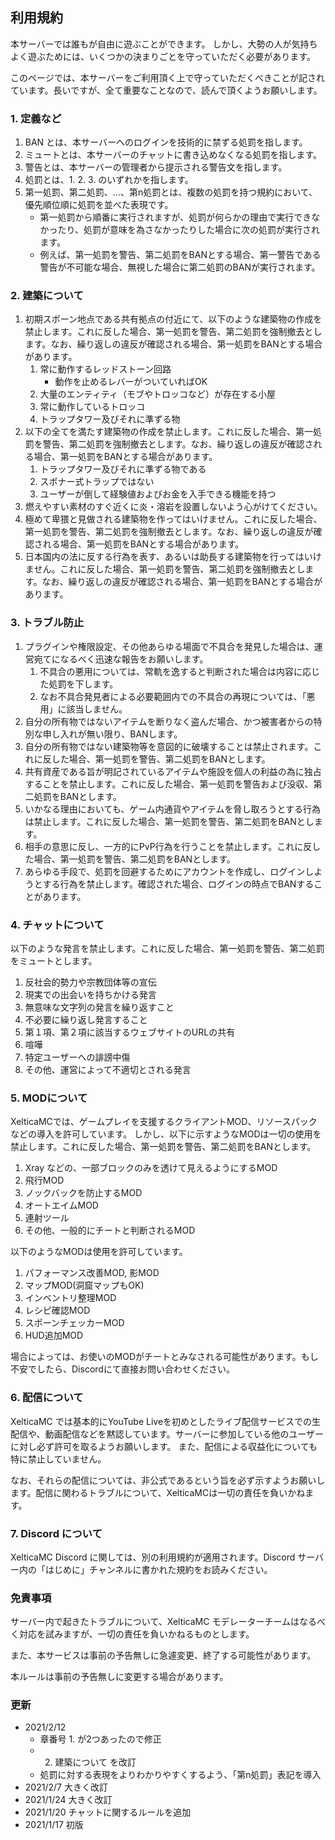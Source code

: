 
## 利用規約

本サーバーでは誰もが自由に遊ぶことができます。
しかし、大勢の人が気持ちよく遊ぶためには、いくつかの決まりごとを守っていただく必要があります。

このページでは、本サーバーをご利用頂く上で守っていただくべきことが記されています。長いですが、全て重要なことなので、読んで頂くようお願いします。

### 1. 定義など

1. BAN とは、本サーバーへのログインを技術的に禁ずる処罰を指します。
2. ミュートとは、本サーバーのチャットに書き込めなくなる処罰を指します。
3. 警告とは、本サーバーの管理者から提示される警告文を指します。
4. 処罰とは、1. 2. 3. のいずれかを指します。
5. 第一処罰、第二処罰、...、第n処罰とは、複数の処罰を持つ規約において、優先順位順に処罰を並べた表現です。
	- 第一処罰から順番に実行されますが、処罰が何らかの理由で実行できなかったり、処罰が意味を為さなかったりした場合に次の処罰が実行されます。
	- 例えば、第一処罰を警告、第二処罰をBANとする場合、第一警告である警告が不可能な場合、無視した場合に第二処罰のBANが実行されます。

### 2. 建築について

1. 初期スポーン地点である共有拠点の付近にて、以下のような建築物の作成を禁止します。これに反した場合、第一処罰を警告、第二処罰を強制撤去とします。なお、繰り返しの違反が確認される場合、第一処罰をBANとする場合があります。
	1. 常に動作するレッドストーン回路
		- 動作を止めるレバーがついていればOK
	2. 大量のエンティティ（モブやトロッコなど）が存在する小屋
	3. 常に動作しているトロッコ
	4. トラップタワー及びそれに準ずる物
2. 以下の全てを満たす建築物の作成を禁止します。これに反した場合、第一処罰を警告、第二処罰を強制撤去とします。なお、繰り返しの違反が確認される場合、第一処罰をBANとする場合があります。
	1. トラップタワー及びそれに準ずる物である
	1. スポナー式トラップではない
	1. ユーザーが倒して経験値およびお金を入手できる機能を持つ
3. 燃えやすい素材のすぐ近くに炎・溶岩を設置しないよう心がけてください。
4. 極めて卑猥と見做される建築物を作ってはいけません。これに反した場合、第一処罰を警告、第二処罰を強制撤去とします。なお、繰り返しの違反が確認される場合、第一処罰をBANとする場合があります。
5. 日本国内の法に反する行為を表す、あるいは助長する建築物を行ってはいけません。これに反した場合、第一処罰を警告、第二処罰を強制撤去とします。なお、繰り返しの違反が確認される場合、第一処罰をBANとする場合があります。

### 3. トラブル防止

1. プラグインや権限設定、その他あらゆる場面で不具合を発見した場合は、運営宛てになるべく迅速な報告をお願いします。
	1. 不具合の悪用については、常軌を逸すると判断された場合は内容に応じた処罰を下します。
	2. なお不具合発見者による必要範囲内での不具合の再現については、「悪用」に該当しません。
2. 自分の所有物ではないアイテムを断りなく盗んだ場合、かつ被害者からの特別な申し入れが無い限り、BANします。
3. 自分の所有物ではない建築物等を意図的に破壊することは禁止されます。これに反した場合、第一処罰を警告、第二処罰をBANとします。
4. 共有資産である旨が明記されているアイテムや施設を個人の利益の為に独占することを禁止します。これに反した場合、第一処罰を警告および没収、第二処罰をBANとします。
5. いかなる理由においても、ゲーム内通貨やアイテムを脅し取ろうとする行為は禁止します。これに反した場合、第一処罰を警告、第二処罰をBANとします。
6. 相手の意思に反し、一方的にPvP行為を行うことを禁止します。これに反した場合、第一処罰を警告、第二処罰をBANとします。
7. あらゆる手段で、処罰を回避するためにアカウントを作成し、ログインしようとする行為を禁止します。確認された場合、ログインの時点でBANすることがあります。

### 4. チャットについて

以下のような発言を禁止します。これに反した場合、第一処罰を警告、第二処罰をミュートとします。

1.  反社会的勢力や宗教団体等の宣伝
2.  現実での出会いを持ちかける発言
3.  無意味な文字列の発言を繰り返すこと
4.  不必要に繰り返し発言すること
5.  第１項、第２項に該当するウェブサイトのURLの共有
6.  喧嘩
7.  特定ユーザーへの誹謗中傷
8.  その他、運営によって不適切とされる発言

### 5. MODについて

XelticaMCでは、ゲームプレイを支援するクライアントMOD、リソースパックなどの導入を許可しています。
しかし、以下に示すようなMODは一切の使用を禁止します。これに反した場合、第一処罰を警告、第二処罰をBANとします。

1. Xray などの、一部ブロックのみを透けて見えるようにするMOD
2. 飛行MOD
3. ノックバックを防止するMOD
4. オートエイムMOD
5. 連射ツール
6. その他、一般的にチートと判断されるMOD

以下のようなMODは使用を許可しています。

1. パフォーマンス改善MOD, 影MOD
2. マップMOD(洞窟マップもOK)
3. インベントリ整理MOD
4. レシピ確認MOD
5. スポーンチェッカーMOD
6. HUD追加MOD

場合によっては、お使いのMODがチートとみなされる可能性があります。もし不安でしたら、Discordにて直接お問い合わせください。

### 6. 配信について

XelticaMC では基本的にYouTube Liveを初めとしたライブ配信サービスでの生配信や、動画配信などを黙認しています。サーバーに参加している他のユーザーに対し必ず許可を取るようお願いします。
また、配信による収益化についても特に禁止していません。

なお、それらの配信については、非公式であるという旨を必ず示すようお願いします。配信に関わるトラブルについて、XelticaMCは一切の責任を負いかねます。

### 7. Discord について

XelticaMC Discord に関しては、別の利用規約が適用されます。Discord サーバー内の「はじめに」チャンネルに書かれた規約をお読みください。

### 免責事項

サーバー内で起きたトラブルについて、XelticaMC モデレーターチームはなるべく対応を試みますが、一切の責任を負いかねるものとします。

また、本サービスは事前の予告無しに急遽変更、終了する可能性があります。

本ルールは事前の予告無しに変更する場合があります。

### 更新

* 2021/2/12
	- 章番号 1. が2つあったので修正
	- 2. 建築について を改訂
	- 処罰に対する表現をよりわかりやすくするよう、「第n処罰」表記を導入
* 2021/2/7  大きく改訂
* 2021/1/24 大きく改訂
* 2021/1/20 チャットに関するルールを追加
* 2021/1/17 初版
